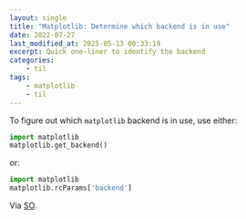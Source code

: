 ```yaml
---
layout: single
title: "Matplotlib: Determine which backend is in use"
date: 2022-07-27
last_modified_at: 2025-05-13 00:33:19
excerpt: Quick one-liner to identify the backend
categories:
    - til
tags:
    - matplotlib
    - til
---
```


To figure out which `matplotlib` backend is in use, use either:

```python
import matplotlib
matplotlib.get_backend()
```

or:

```python
import matplotlib
matplotlib.rcParams['backend']
```

Via [SO](https://web.archive.org/web/20220228120340/https://stackoverflow.com/questions/3580027/how-do-you-determine-which-backend-is-being-used-by-matplotlib).
